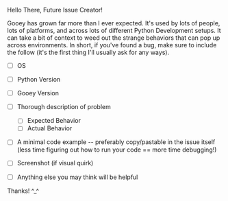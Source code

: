 Hello There, Future Issue Creator! 

Gooey has grown far more than I ever expected. It's used by lots of people, lots of platforms, and across lots of different Python Development setups. It can take a bit of context to weed out the strange behaviors that can pop up across environments. In short, if you've found a bug, make sure to include the follow (it's the first thing I'll usually ask for any ways).

 - [ ] OS
 - [ ] Python Version 
 - [ ] Gooey Version 
 - [ ] Thorough description of problem 
     - [ ] Expected Behavior 
     - [ ] Actual Behavior 
 - [ ] A minimal code example -- preferably copy/pastable in the issue itself (less time figuring out how to run your code == more time debugging!) 
 - [ ] Screenshot (if visual quirk) 
 - [ ] Anything else you may think will be helpful 
 

Thanks! ^_^ 
 
 




